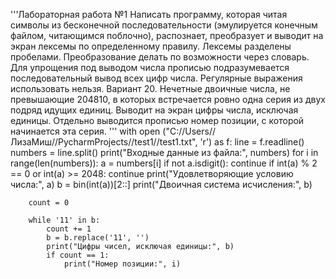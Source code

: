 '''Лабораторная работа №1
Написать программу, которая читая символы из бесконечной последовательности (эмулируется конечным файлом, читающимся поблочно), распознает, преобразует и выводит на экран лексемы по определенному правилу. Лексемы разделены пробелами. Преобразование делать по возможности через словарь. Для упрощения под выводом числа прописью подразумевается последовательный вывод всех цифр числа. Регулярные выражения использовать нельзя.
Вариант 20.
Нечетные двоичные числа, не превышающие 204810, в которых встречается ровно одна серия из двух подряд идущих единиц. Выводит на экран цифры числа, исключая единицы. Отдельно выводится прописью номер позиции, с которой начинается эта серия.
'''
with open ("C://Users//ЛизаМиш//PycharmProjects//test1//test1.txt", 'r') as f:
    line = f.readline()
    numbers = line.split()
    print("Входные данные из файла:", numbers)
    for i in range(len(numbers)):
        a = numbers[i]
        if not a.isdigit():
            continue
        if int(a) % 2 == 0 or int(a) >= 2048:
            continue
        print("Удовлетворяющие условию числа:", a)
        b = bin(int(a))[2::]
        print("Двоичная система исчисления:", b)

        count = 0

        while '11' in b:
            count += 1
            b = b.replace('11', '')
            print("Цифры чисел, исключая единицы:", b)
            if count == 1:
                print("Номер позиции:", i)
